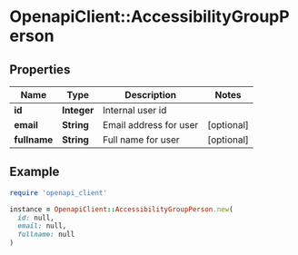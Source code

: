 # OpenapiClient::AccessibilityGroupPerson

## Properties

| Name | Type | Description | Notes |
| ---- | ---- | ----------- | ----- |
| **id** | **Integer** | Internal user id |  |
| **email** | **String** | Email address for user | [optional] |
| **fullname** | **String** | Full name for user | [optional] |

## Example

```ruby
require 'openapi_client'

instance = OpenapiClient::AccessibilityGroupPerson.new(
  id: null,
  email: null,
  fullname: null
)
```

